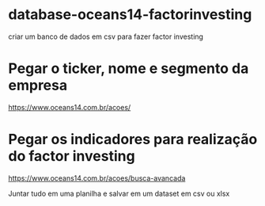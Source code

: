 # database-oceans14-factorinvesting
criar um banco de dados em csv para fazer factor investing

# Pegar o ticker, nome e segmento da empresa
https://www.oceans14.com.br/acoes/

# Pegar os indicadores para realização do factor investing
https://www.oceans14.com.br/acoes/busca-avancada

Juntar tudo em uma planilha e salvar em um dataset em csv ou xlsx